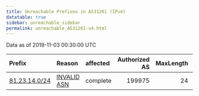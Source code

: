 ```yaml
---
title: Unreachable Prefixes in AS31261 (IPv4)
datatable: true
sidebar: unreachable_sidebar
permalink: unreachable_AS31261-v4.html
---
```


Data as of 2019-11-03 00:30:00 UTC


<div class="datatable-begin"></div>

| Prefix                                               | Reason                                                                                               | affected   |   Authorized AS |   MaxLength | Anchor                                         |   unreachable /24s |
|:-----------------------------------------------------|:-----------------------------------------------------------------------------------------------------|:-----------|----------------:|------------:|:-----------------------------------------------|-------------------:|
| [81.23.14.0/24](https://stat.ripe.net/81.23.14.0/24) | [INVALID ASN](https://rpki-validator.ripe.net/announcement-preview?asn=AS31261&prefix=81.23.14.0/24) | complete   |          199975 |          24 | [RIPE](unreachable_RIPE_NCC_RPKI_Root-v4.html) |                  1 |

<div class="datatable-end"></div>